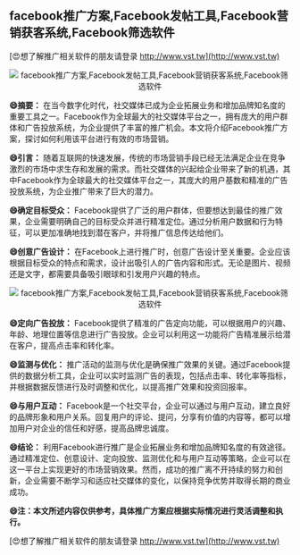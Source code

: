 ## **facebook推广方案,Facebook发帖工具,Facebook营销获客系统,Facebook筛选软件**

[😍想了解推广相关软件的朋友请登录 http://www.vst.tw](http://www.vst.tw)

 <center><img src="https://vst.tw/MP4/tuiguang/png/5.png" alt="facebook推广方案,Facebook发帖工具,Facebook营销获客系统,Facebook筛选软件"></center>

**😄摘要：**
在当今数字化时代，社交媒体已成为企业拓展业务和增加品牌知名度的重要工具之一。Facebook作为全球最大的社交媒体平台之一，拥有庞大的用户群体和广告投放系统，为企业提供了丰富的推广机会。本文将介绍Facebook推广方案，探讨如何利用该平台进行有效的市场营销。

**😄引言：**
随着互联网的快速发展，传统的市场营销手段已经无法满足企业在竞争激烈的市场中求生存和发展的需求。而社交媒体的兴起给企业带来了新的机遇，其中Facebook作为全球最大的社交媒体平台之一，其庞大的用户基数和精准的广告投放系统，为企业推广带来了巨大的潜力。

**😄确定目标受众：**
Facebook提供了广泛的用户群体，但要想达到最佳的推广效果，企业需要明确自己的目标受众并进行精准定位。通过分析用户数据和行为特征，可以更加准确地找到潜在客户，并将推广信息传达给他们。

**😄创意广告设计：**
在Facebook上进行推广时，创意广告设计至关重要。企业应该根据目标受众的特点和需求，设计出吸引人的广告内容和形式。无论是图片、视频还是文字，都需要具备吸引眼球和引发用户兴趣的特点。

 <center><img src="https://vst.tw/MP4/tuiguang/png/7.png" alt="facebook推广方案,Facebook发帖工具,Facebook营销获客系统,Facebook筛选软件"></center>

**😄定向广告投放：**
Facebook提供了精准的广告定向功能，可以根据用户的兴趣、年龄、地理位置等信息进行广告投放。企业可以利用这一功能将广告精准展示给潜在客户，提高点击率和转化率。

**😄监测与优化：**
推广活动的监测与优化是确保推广效果的关键。通过Facebook提供的数据分析工具，企业可以实时监测广告的表现，包括点击率、转化率等指标，并根据数据反馈进行及时调整和优化，以提高推广效果和投资回报率。

**😄与用户互动：**
Facebook是一个社交平台，企业可以通过与用户互动，建立良好的品牌形象和用户关系。回复用户的评论、提问，分享有价值的内容等，都可以增加用户对企业的信任和好感，提高品牌忠诚度。

**😄结论：**
利用Facebook进行推广是企业拓展业务和增加品牌知名度的有效途径。通过精准定位、创意设计、定向投放、监测优化和与用户互动等策略，企业可以在这一平台上实现更好的市场营销效果。然而，成功的推广离不开持续的努力和创新，企业需要不断学习和适应社交媒体的变化，以保持竞争优势并取得长期的商业成功。

**😄注：本文所述内容仅供参考，具体推广方案应根据实际情况进行灵活调整和执行。**

[😍想了解推广相关软件的朋友请登录 http://www.vst.tw](http://www.vst.tw)



